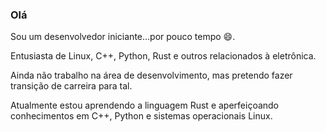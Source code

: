 ### Olá

Sou um desenvolvedor iniciante...por pouco tempo 😄.

Entusiasta de Linux, C++, Python, Rust e outros relacionados à eletrônica.

Ainda não trabalho na área de desenvolvimento, mas pretendo fazer transição de carreira para tal.

Atualmente estou aprendendo a linguagem Rust e aperfeiçoando conhecimentos em C++, Python e sistemas operacionais Linux.

<!--
**Mecanight/Mecanight** is a ✨ _special_ ✨ repository because its `README.md` (this file) appears on your GitHub profile.

Here are some ideas to get you started:

- 🔭 I’m currently working on ...
- 🌱 I’m currently learning ...
- 👯 I’m looking to collaborate on ...
- 🤔 I’m looking for help with ...
- 💬 Ask me about ...
- 📫 How to reach me: ...
- 😄 Pronouns: ...
- ⚡ Fun fact: ...
-->
